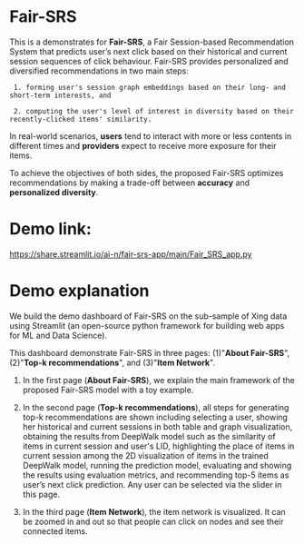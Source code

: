 # Fair-SRS

This is a demonstrates for **Fair-SRS**, a Fair Session-based Recommendation System that predicts user’s next click based on their historical and current session sequences of click behaviour.
Fair-SRS provides personalized and diversified recommendations in two main steps: 

     1. forming user's session graph embeddings based on their long- and short-term interests, and
     
     2. computing the user's level of interest in diversity based on their recently-clicked items' similarity.

In real-world scenarios, **users** tend to interact with more or less contents in different times and **providers** expect to receive more exposure for their items. 

To achieve the objectives of both sides, the proposed Fair-SRS optimizes recommendations by making a trade-off between **accuracy** and **personalized diversity**.

# Demo link:

https://share.streamlit.io/ai-n/fair-srs-app/main/Fair_SRS_app.py

# Demo explanation

We build the demo dashboard of Fair-SRS on the sub-sample of Xing data using Streamlit (an open-source python framework for building web apps for ML and Data Science). 

This dashboard demonstrate Fair-SRS in three pages: (1)"**About Fair-SRS**", (2)"**Top-k recommendations**", and (3)"**Item Network**". 

1. In the first page (**About Fair-SRS**), we explain the main framework of the proposed Fair-SRS model with a toy example. 

2. In the second page (**Top-k recommendations**), all steps for generating top-k recommendations are shown including selecting a user, showing her historical and current sessions in both table and graph visualization, obtaining the results from DeepWalk model such as the similarity of items in current session and user's LID, highlighting the place of items in current session among the 2D visualization of items in the trained DeepWalk model, running the prediction model, evaluating and showing the results using evaluation metrics, and recommending top-5 items as user’s next click prediction. Any user can be selected via the slider in this page.

3. In the third page (**Item Network**), the item network is visualized. It can be zoomed in and out so that people can click on nodes and see their connected items.
